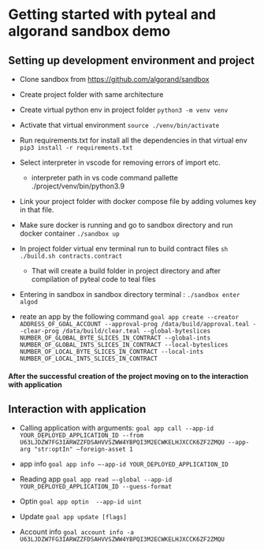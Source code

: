 # Getting started with pyteal and algorand sandbox demo

## Setting up development environment and project

- Clone sandbox from https://github.com/algorand/sandbox

- Create project folder with same architecture

- Create virtual python env in project folder
```python3 -m venv venv```

- Activate that virtual environment
```source ./venv/bin/activate```

- Run requirements.txt for install all the dependencies in that virtual env
```pip3 install -r requirements.txt```

- Select interpreter in vscode for removing errors of import etc.
  + interpreter path in vs code command pallette ./project/venv/bin/python3.9

- Link your project folder with docker compose file by adding volumes key in that file.

- Make sure docker is running and go to sandbox directory and run docker container
```./sandbox up```

- In project folder virtual env terminal run to build contract files 
```sh ./build.sh contracts.contract```
  + That will create a build folder in project directory and after compilation of pyteal code to teal files

- Entering in sandbox in sandbox directory terminal :
```./sandbox enter algod```

- reate an app by the following command
```goal app create --creator ADDRESS_OF_GOAL_ACCOUNT --approval-prog /data/build/approval.teal --clear-prog /data/build/clear.teal --global-byteslices NUMBER_OF_GLOBAL_BYTE_SLICES_IN_CONTRACT --global-ints NUMBER_OF_GLOBAL_INTS_SLICES_IN_CONTRACT --local-byteslices NUMBER_OF_LOCAL_BYTE_SLICES_IN_CONTRACT --local-ints NUMBER_OF_LOCAL_INTS_SLICES_IN_CONTRACT```


#### After the successful creation of the project moving on to the interaction with application  

## Interaction with application 
- Calling application with arguments:
```goal app call --app-id YOUR_DEPLOYED_APPLICATION_ID --from U63LJDZW7FG3IARWZZFDSAHVVSZWW4YBPQI3M2ECWKELHJXCCK6ZF2ZMQU --app-arg "str:optIn" —foreign-asset 1```

- app info
```goal app info —-app-id YOUR_DEPLOYED_APPLICATION_ID```

- Reading app 
```goal app read —-global --app-id YOUR_DEPLOYED_APPLICATION_ID --guess-format```

- Optin
```goal app optin  --app-id uint```

- Update
```goal app update [flags]```

- Account info
```goal account info -a U63LJDZW7FG3IARWZZFDSAHVVSZWW4YBPQI3M2ECWKELHJXCCK6ZF2ZMQU```

